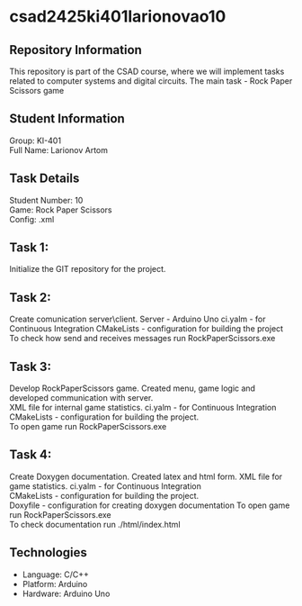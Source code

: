 # csad2425ki401larionovao10

## Repository Information
This repository is part of the CSAD course, where we will implement tasks related to computer systems and digital circuits. The main task - Rock Paper Scissors game

## Student Information
Group: KI-401  
Full Name: Larionov Artom  

## Task Details
Student Number: 10  
Game: Rock Paper Scissors  
Config: .xml  

## Task 1:
Initialize the GIT repository for the project.  

## Task 2:  
Create comunication server\client. Server - Arduino Uno
ci.yalm - for Continuous Integration
CMakeLists - configuration for building the project  
To check how send and receives messages run RockPaperScissors.exe

## Task 3:
Develop RockPaperScissors game. Created menu, game logic and developed communication with server.  
XML file for internal game statistics. 
ci.yalm - for Continuous Integration  
CMakeLists - configuration for building the project.  
To open game run RockPaperScissors.exe  

## Task 4:
Create Doxygen documentation. Created latex and html form.
XML file for game statistics. 
ci.yalm - for Continuous Integration  
CMakeLists - configuration for building the project.  
Doxyfile - configuration for creating doxygen documentation
To open game run RockPaperScissors.exe  
To check documentation run ./html/index.html

## Technologies
- Language: C/C++
- Platform: Arduino
- Hardware: Arduino Uno
